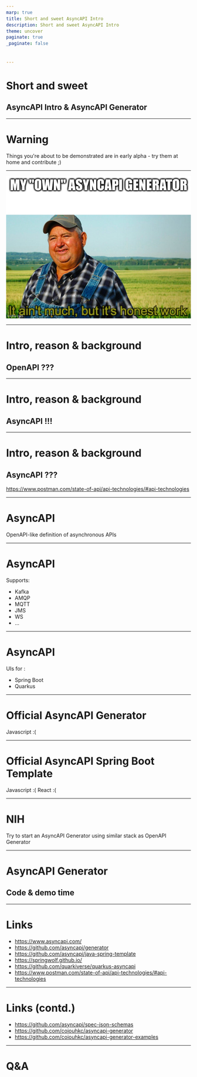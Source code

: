 ```yaml
---
marp: true
title: Short and sweet AsyncAPI Intro
description: Short and sweet AsyncAPI Intro
theme: uncover
paginate: true
_paginate: false


---
```


# Short and sweet

## AsyncAPI Intro & AsyncAPI Generator

---

# Warning

Things you're about to be demonstrated are in early alpha - try them at home and contribute ;)

---

![](images/8407v2.jpg)

---

# Intro, reason & background

## OpenAPI ???

<!--
OpenAPI is great for REST-like (synchronous) desing-first API design and implementation - is there anything comparable for asynchronous APIs?
-->

---

# Intro, reason & background

## AsyncAPI !!!

<!--
https://www.asyncapi.com/
-->


---

# Intro, reason & background

## AsyncAPI ???

https://www.postman.com/state-of-api/api-technologies/#api-technologies

<!--
Never heard of it? You're not alone.
-->

---

# AsyncAPI

OpenAPI-like definition of asynchronous APIs

---

# AsyncAPI

Supports:

* Kafka
* AMQP
* MQTT
* JMS
* WS
* ...

---

# AsyncAPI

UIs for :

* Spring Boot
* Quarkus

<!--
Couldn't make any of it work for me, but at least Springwolf has a demo site.
-->


---

# Official AsyncAPI Generator

Javascript :(

<!--
Causes lots of problems in current project.
-->

---

# Official AsyncAPI Spring Boot Template

Javascript :(
React :(

<!--
Supports older version of spec, is not suitable as is, not maintainable within project
-->

---

# NIH

Try to start an AsyncAPI Generator using similar stack as OpenAPI Generator


---

# AsyncAPI Generator

## Code & demo time

---

# Links

* https://www.asyncapi.com/
* https://github.com/asyncapi/generator
* https://github.com/asyncapi/java-spring-template
* https://springwolf.github.io/
* https://github.com/quarkiverse/quarkus-asyncapi
* https://www.postman.com/state-of-api/api-technologies/#api-technologies

---

# Links (contd.)

* https://github.com/asyncapi/spec-json-schemas
* https://github.com/coiouhkc/asyncapi-generator
* https://github.com/coiouhkc/asyncapi-generator-examples

---

# Q&A